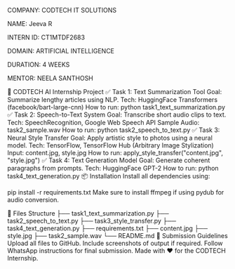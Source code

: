 COMPANY: CODTECH IT SOLUTIONS

NAME: Jeeva R

INTERN ID: CT1MTDF2683

DOMAIN: ARTIFICIAL INTELLIGENCE

DURATION: 4 WEEKS

MENTOR: NEELA SANTHOSH

🤖 CODTECH AI Internship Project
✅ Task 1: Text Summarization Tool
Goal: Summarize lengthy articles using NLP.
Tech: HuggingFace Transformers (facebook/bart-large-cnn)
How to run:
python task1_text_summarization.py
✅ Task 2: Speech-to-Text System
Goal: Transcribe short audio clips to text.
Tech: SpeechRecognition, Google Web Speech API
Sample Audio: task2_sample.wav
How to run:
python task2_speech_to_text.py
✅ Task 3: Neural Style Transfer
Goal: Apply artistic style to photos using a neural model.
Tech: TensorFlow, TensorFlow Hub (Arbitrary Image Stylization)
Input: content.jpg, style.jpg
How to run:
apply_style_transfer("content.jpg", "style.jpg")
✅ Task 4: Text Generation Model
Goal: Generate coherent paragraphs from prompts.
Tech: HuggingFace GPT-2
How to run:
python task4_text_generation.py
📦 Installation
Install all dependencies using:

pip install -r requirements.txt
Make sure to install ffmpeg if using pydub for audio conversion.

📁 Files Structure
├── task1_text_summarization.py
├── task2_speech_to_text.py
├── task3_style_transfer.py
├── task4_text_generation.py
├── requirements.txt
├── content.jpg
├── style.jpg
├── task2_sample.wav
└── README.md
🚀 Submission Guidelines
Upload all files to GitHub.
Include screenshots of output if required.
Follow WhatsApp instructions for final submission.
Made with ❤️ for the CODTECH Internship.
